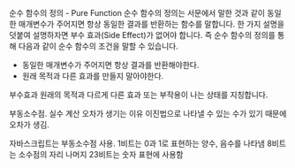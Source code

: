순수 함수의 정의 - Pure Function
순수 함수의 정의는 서문에서 말한 것과 같이 동일한 매개변수가 주어지면 항상 동일한 결과를 반환하는 함수를 말합니다. 한 가지 설명을 덧붙여 설명하자면 부수 효과(Side Effect)가 없어야 합니다. 즉 순수 함수의 정의를 통해 다음과 같이 순수 함수의 조건을 말할 수 있습니다.

- 동일한 매개변수가 주어지면 항상 결과를 반환해야한다.
- 원래 목적과 다른 효과를 만들지 말아야한다.

부수효과
원래의 목적과 다르게 다른 효과 또는 부작용이 나는 상태를 지칭합니다.

부동소수점. 실수 계산 오차가 생기는 이유
이진법으로 나타낼 수 있는 수가 있기 때문에 오차가 생김.

자바스크립트는 부동소수점 사용.
1비트는 0과 1로 표현하는 양수, 음수를 나타냄
8비트는 소수점의 자리
나머지 23비트는 숫자 표현에 사용함